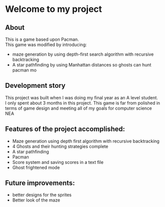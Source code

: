 # Welcome to my project

## About
This is a game based upon Pacman.  
This game was modified by introducing:
* maze generation by using depth-first search algorithm with recursive backtracking
* A star pathfinding by using Manhattan distances so ghosts can hunt pacman mo

## Development story
This project was built when I was doing my final year as an A level student.  
I only spent about 3 months in this project.
This game is far from polished in terms of game design and meeting all of my goals for computer science NEA

## Features of the project accomplished:  
* Maze generation using depth first algorithm with recursive backtracking
* 4 Ghosts and their hunting strategies complete
* A star pathfinding
* Pacman
* Score system and saving scores in a text file
* Ghost frightened mode

## Future improvements:  
* better designs for the sprites
* Better look of the maze
